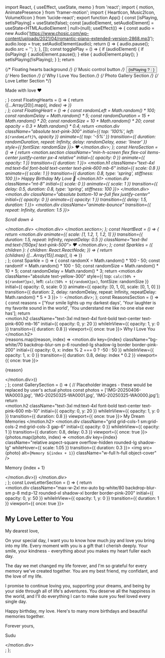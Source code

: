 import React, { useEffect, useState, memo } from 'react';
import { motion, AnimatePresence } from 'framer-motion';
import { HeartIcon, Music2Icon, VolumeXIcon } from 'lucide-react';
export function App() {
  const [isPlaying, setIsPlaying] = useState(false);
  const [audioElement, setAudioElement] = useState<HTMLAudioElement | null>(null);
  useEffect(() => {
    const audio = new Audio('https://www.chosic.com/wp-content/uploads/2021/04/romantic-piano-extended-version-2868.mp3');
    audio.loop = true;
    setAudioElement(audio);
    return () => {
      audio.pause();
      audio.src = '';
    };
  }, []);
  const togglePlay = () => {
    if (audioElement) {
      if (isPlaying) {
        audioElement.pause();
      } else {
        audioElement.play();
      }
      setIsPlaying(!isPlaying);
    }
  };
  return <div className="w-full min-h-screen bg-gradient-to-b from-pink-50 to-pink-100 overflow-x-hidden">
      {/* Floating hearts background */}
      <FloatingHearts />
      {/* Music control button */}
      <button onClick={togglePlay} className="fixed bottom-4 right-4 z-50 bg-pink-200 hover:bg-pink-300 rounded-full p-3 shadow-lg transition-all duration-300">
        {isPlaying ? <VolumeXIcon size={20} color="#d53f8c" /> : <Music2Icon size={20} color="#d53f8c" />}
      </button>
      {/* Hero Section */}
      <HeroSection />
      {/* Why I Love You Section */}
      <ReasonsSection />
      {/* Photo Gallery Section */}
      <GallerySection />
      {/* Love Letter Section */}
      <LoveLetterSection />
      <footer className="w-full py-6 text-center text-pink-500">
        <p>Made with love ❤️</p>
      </footer>
    </div>;
}
const FloatingHearts = () => {
  return <div className="fixed inset-0 pointer-events-none overflow-hidden z-0">
      {[...Array(20)].map((_, index) => <FloatingHeart key={index} />)}
    </div>;
};
const FloatingHeart = () => {
  const randomLeft = Math.random() * 100;
  const randomDelay = Math.random() * 5;
  const randomDuration = 15 + Math.random() * 20;
  const randomSize = 10 + Math.random() * 20;
  const opacity = 0.3 + Math.random() * 0.4;
  return <motion.div className="absolute text-pink-300" initial={{
    top: '100%',
    left: `${randomLeft}%`,
    opacity
  }} animate={{
    top: '-5%'
  }} transition={{
    duration: randomDuration,
    repeat: Infinity,
    delay: randomDelay,
    ease: 'linear'
  }} style={{
    fontSize: randomSize
  }}>
      ❤️
    </motion.div>;
};
const HeroSection = () => {
  return <motion.section className="min-h-screen flex flex-col items-center justify-center px-4 relative" initial={{
    opacity: 0
  }} animate={{
    opacity: 1
  }} transition={{
    duration: 1
  }}>
      <Sparkles>
        <motion.h1 className="text-4xl md:text-6xl font-bold text-center text-pink-600 mb-6" initial={{
        scale: 0.8
      }} animate={{
        scale: 1
      }} transition={{
        duration: 0.8,
        type: 'spring',
        stiffness: 100
      }}>
          Happy Birthday My Love 💖
        </motion.h1>
      </Sparkles>
      <motion.div className="mt-8" initial={{
      scale: 0
    }} animate={{
      scale: 1
    }} transition={{
      delay: 0.5,
      duration: 0.8,
      type: 'spring',
      stiffness: 100
    }}>
        <HeartBeat />
      </motion.div>
      <motion.div className="absolute bottom-10 w-full flex justify-center" initial={{
      opacity: 0
    }} animate={{
      opacity: 1
    }} transition={{
      delay: 1.5,
      duration: 1
    }}>
        <motion.div className="animate-bounce" transition={{
        repeat: Infinity,
        duration: 1.5
      }}>
          <p className="text-pink-500">Scroll down ↓</p>
        </motion.div>
      </motion.div>
    </motion.section>;
};
const HeartBeat = () => {
  return <motion.div animate={{
    scale: [1, 1.2, 1, 1.2, 1]
  }} transition={{
    duration: 1.5,
    repeat: Infinity,
    repeatDelay: 0.5
  }} className="text-9xl md:text-[150px] text-pink-500">
      ❤️
    </motion.div>;
};
const Sparkles = ({
  children
}: {
  children: React.ReactNode;
}) => {
  return <div className="relative inline-block">
      {children}
      {[...Array(15)].map((_, i) => <Sparkle key={i} />)}
    </div>;
};
const Sparkle = () => {
  const randomX = Math.random() * 100 - 50;
  const randomY = Math.random() * 100 - 50;
  const randomSize = Math.random() * 10 + 5;
  const randomDelay = Math.random() * 3;
  return <motion.div className="absolute text-yellow-300" style={{
    top: `calc(50% + ${randomY}px)`,
    left: `calc(50% + ${randomX}px)`,
    fontSize: randomSize
  }} initial={{
    opacity: 0,
    scale: 0
  }} animate={{
    opacity: [0, 1, 0],
    scale: [0, 1, 0]
  }} transition={{
    duration: 2,
    delay: randomDelay,
    repeat: Infinity,
    repeatDelay: Math.random() * 5 + 3
  }}>
      ✨
    </motion.div>;
};
const ReasonsSection = () => {
  const reasons = ['Your smile lights up my darkest days', 'Your laughter is my favorite sound in the world', 'You understand me like no one else ever has'];
  return <section className="min-h-screen py-20 px-4 md:px-10 bg-gradient-to-b from-pink-100 to-pink-50 relative">
      <div className="max-w-3xl mx-auto">
        <motion.h2 className="text-3xl md:text-4xl font-bold text-center text-pink-600 mb-16" initial={{
        opacity: 0,
        y: 20
      }} whileInView={{
        opacity: 1,
        y: 0
      }} transition={{
        duration: 0.8
      }} viewport={{
        once: true
      }}>
          Why I Love You
        </motion.h2>
        <div className="space-y-10">
          {reasons.map((reason, index) => <motion.div key={index} className="bg-white/70 backdrop-blur-sm p-6 rounded-lg shadow-lg border border-pink-200" initial={{
          opacity: 0,
          x: index % 2 === 0 ? -50 : 50
        }} whileInView={{
          opacity: 1,
          x: 0
        }} transition={{
          duration: 0.8,
          delay: index * 0.2
        }} viewport={{
          once: true
        }}>
              <div className="flex items-center gap-4">
                <HeartIcon className="text-pink-500 flex-shrink-0" />
                <p className="text-lg md:text-xl text-pink-800">{reason}</p>
              </div>
            </motion.div>)}
        </div>
      </div>
    </section>;
};
const GallerySection = () => {
  // Placeholder images - these would be replaced by user's actual photos
  const photos = ['IMG-20250406-WA0003.jpg', 'IMG-20250325-WA0001.jpg', 'IMG-20250325-WA0000.jpg'];
  return <section className="py-20 px-4 md:px-10 bg-gradient-to-b from-pink-50 to-pink-100">
      <div className="max-w-6xl mx-auto">
        <motion.h2 className="text-3xl md:text-4xl font-bold text-center text-pink-600 mb-10" initial={{
        opacity: 0,
        y: 20
      }} whileInView={{
        opacity: 1,
        y: 0
      }} transition={{
        duration: 0.8
      }} viewport={{
        once: true
      }}>
          My Dream Memories
        </motion.h2>
        <motion.div className="grid grid-cols-1 sm:grid-cols-2 md:grid-cols-3 gap-6" initial={{
        opacity: 0
      }} whileInView={{
        opacity: 1
      }} transition={{
        duration: 0.8,
        delay: 0.3
      }} viewport={{
        once: true
      }}>
          {photos.map((photo, index) => <motion.div key={index} className="relative aspect-square overflow-hidden rounded-lg shadow-lg" whileHover={{
          scale: 1.05
        }} transition={{
          duration: 0.3
        }}>
              <img src={photo} alt={`Memory ${index + 1}`} className="w-full h-full object-cover" />
              <div className="absolute inset-0 bg-gradient-to-t from-pink-900/60 to-transparent flex items-end p-4">
                <p className="text-white text-sm">Memory {index + 1}</p>
              </div>
            </motion.div>)}
        </motion.div>
      </div>
    </section>;
};
const LoveLetterSection = () => {
  return <section className="min-h-screen py-20 px-4 md:px-10 bg-gradient-to-b from-pink-100 to-pink-50 flex items-center justify-center">
      <motion.div className="max-w-2xl mx-auto bg-white/80 backdrop-blur-sm p-8 md:p-12 rounded-xl shadow-xl border border-pink-200" initial={{
      opacity: 0,
      y: 50
    }} whileInView={{
      opacity: 1,
      y: 0
    }} transition={{
      duration: 1
    }} viewport={{
      once: true
    }}>
        <h2 className="text-3xl md:text-4xl font-bold text-center text-pink-600 mb-8">
          My Love Letter to You
        </h2>
        <div className="space-y-6 text-pink-800">
          <p>My dearest love,</p>
          <p>
            On your special day, I want you to know how much joy and love you
            bring into my life. Every moment with you is a gift that I cherish
            deeply. Your smile, your kindness - everything about you makes my 
            heart fuller each day.
          </p>
          <p>
            The day we met changed my life forever, and I'm so grateful for
            every memory we've created together. You are my best friend, my
            confidant, and the love of my life.
          </p>
          <p>
            I promise to continue loving you, supporting your dreams, and being
            by your side through all of life's adventures. You deserve all the
            happiness in the world, and I'll do everything I can to make sure
            you feel loved every single day.
          </p>
          <p>
            Happy birthday, my love. Here's to many more birthdays and beautiful
            memories together.
          </p>
          <p className="text-right">Forever yours,</p>
          <p className="text-right font-bold">Sudu</p>
        </div>
      </motion.div>
    </section>;
};
